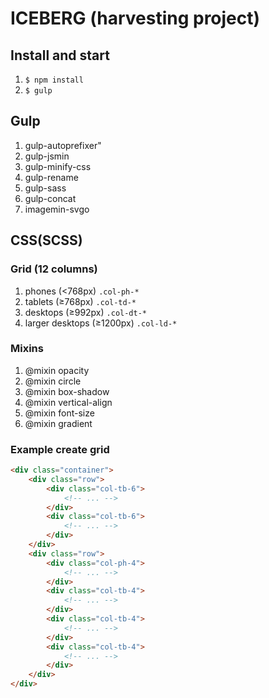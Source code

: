 # ICEBERG (harvesting project)

## Install and start

1. ```$ npm install```
2. ```$ gulp```


## Gulp

1. gulp-autoprefixer"
2. gulp-jsmin
3. gulp-minify-css
4. gulp-rename
5. gulp-sass
6. gulp-concat
7. imagemin-svgo


## CSS(SCSS) 

### Grid (12 columns)
1. phones (<768px) ``` .col-ph-* ```
2. tablets (≥768px) ``` .col-td-* ```
3. desktops (≥992px) ``` .col-dt-* ```
4. larger desktops (≥1200px) ``` .col-ld-* ```

### Mixins

1. @mixin opacity
2. @mixin circle
3. @mixin box-shadow
4. @mixin vertical-align
5. @mixin font-size
6. @mixin gradient

### Example create grid

```HTML
<div class="container">
	<div class="row">
		<div class="col-tb-6">
			<!-- ... -->
		</div>
		<div class="col-tb-6">
			<!-- ... -->
		</div>
	</div>
	<div class="row">
		<div class="col-ph-4">
			<!-- ... -->
		</div>
		<div class="col-tb-4">
			<!-- ... -->
		</div>
		<div class="col-tb-4">
			<!-- ... -->
		</div>
		<div class="col-tb-4">
			<!-- ... -->
		</div>
	</div>
</div>
```